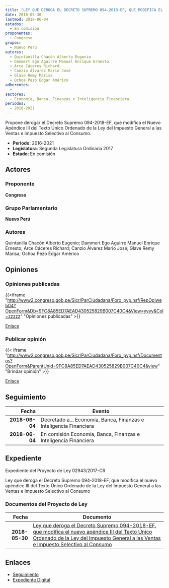 ```yaml
---
title: "LEY QUE DEROGA EL DECRETO SUPREMO 094-2018-EF, QUE MODIFICA EL NUEVO APÉNDICE III DEL TEXTO ÚNICO ORDENADO DE LA LEY DEL IMPUESTO GENERAL A LAS VENTAS E IMPUESTO SELECTIVO AL CONSUMO"
date: 2018-05-30
lastmod: 2018-06-04
estados: 
  - En comisión
proponentes: 
  - Congreso
grupos: 
  - Nuevo Perú
autores: 
  - Quintanilla Chacón Alberto Eugenio
  - Dammert Ego Aguirre Manuel Enrique Ernesto
  - Arce Cáceres Richard
  - Canzio Álvarez Mario José
  - Glave Remy Marisa
  - Ochoa Pezo Édgar Américo
adherentes: 
  - 
sectores: 
  - Economía, Banca, Finanzas e Inteligencia Financiera
periodos: 
  - 2016-2021
---
```


Propone derogar el Decreto Supremo 094-2018-EF, que modifica el Nuevo Apéndice III del Texto Único Ordenado de la Ley del Impuesto General a las Ventas e impuesto Selectivo al Consumo.

- **Periodo**: 2016-2021
- **Legislatura**: Segunda Legislatura Ordinaria 2017
- **Estado**: En comisión

## Actores

### Proponente

**Congreso**

### Grupo Parlamentario

**Nuevo Perú**

### Autores

Quintanilla Chacón Alberto Eugenio; Dammert Ego Aguirre Manuel Enrique Ernesto; Arce Cáceres Richard; Canzio Álvarez Mario José; Glave Remy Marisa; Ochoa Pezo Édgar Américo


## Opiniones

### Opiniones publicadas

{{<iframe "http://www2.congreso.gob.pe/Sicr/ParCiudadana/Foro_pvp.nsf/RepOpiweb04?OpenForm&Db=9FC8A85ED7AEAD430525829B007C40C4&View=yyyy&Col=zzzzz" "Opiniones publicadas" >}}

[Enlace](http://www2.congreso.gob.pe/Sicr/ParCiudadana/Foro_pvp.nsf/RepOpiweb04?OpenForm&Db=9FC8A85ED7AEAD430525829B007C40C4&View=yyyy&Col=zzzzz)
### Publicar opinión

{{< iframe "http://www2.congreso.gob.pe/Sicr/ParCiudadana/Foro_pvp.nsf/Documentos?OpenForm&ParentUnid=9FC8A85ED7AEAD430525829B007C40C4&view" "Brindar opinión" >}}

[Enlace](http://www2.congreso.gob.pe/Sicr/ParCiudadana/Foro_pvp.nsf/Documentos?OpenForm&ParentUnid=9FC8A85ED7AEAD430525829B007C40C4&view)

## Seguimiento

| Fecha | Evento |
|------:|--------|
| **2018-06-04** | Decretado a... Economía, Banca, Finanzas e Inteligencia Financiera|
| **2018-06-04** | En comisión Economía, Banca, Finanzas e Inteligencia Financiera|


## Expediente

Expediente del Proyecto de Ley 02943/2017-CR

Ley que deroga el Decreto Supremo 094-2018-EF, que modifica el nuevo apéndice III del Texto Único Ordenado de la Ley del Impuesto General a las Ventas e Impuesto Selectivo al Consumo


### Documentos del Proyecto de Ley

| Fecha | Documento |
|------:|--------|
| **2018-05-30** | [Ley que deroga el Decreto Supremo 094-2018-EF, que modifica el nuevo apéndice III del Texto Único Ordenado de la Ley del Impuesto General a las Ventas e Impuesto Selectivo al Consumo](http://www.leyes.congreso.gob.pe/Documentos/2016_2021/Proyectos_de_Ley_y_de_Resoluciones_Legislativas/PL0294320180530.pdf) |

## Enlaces 

- [Seguimiento](http://www2.congreso.gob.pe/Sicr/TraDocEstProc/CLProLey2016.nsf/f7fff46988ca05b1052578e100829cc7/42de24327ec00f950525829d0059ddfb?OpenDocument)
- [Expediente Digital](http://www2.congreso.gob.pe/Sicr/TraDocEstProc/CLProLey2016.nsf/f7fff46988ca05b1052578e100829cc7/42de24327ec00f950525829d0059ddfb?OpenDocument&Click=05257FB7005EB655.eb71d0cf91d8294e05256cdf006b5706/$Body/0.1C6C)
